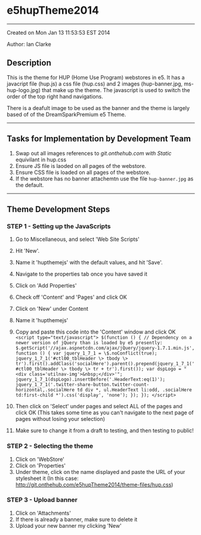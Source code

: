 # e5hupTheme2014
-----
Created on Mon Jan 13 11:53:53 EST 2014

Author: Ian Clarke
 
## Description
This is the theme for HUP (Home Use Program) webstores in e5. It has a javacript file (hup.js) a css file (hup.css) and 2 images (hup-banner.jpg, ms-hup-logo.jpg) that make up the theme. The javascript is used to switch the order of the top right hand navigations.

There is a deafult image to be used as the banner and the theme is largely based of of the DreamSparkPremium e5 Theme.


-----

## Tasks for Implementation by Development Team

1. Swap out all images references to *git.onthehub.com with* *Static* equivilant in hup.css
2. Ensure JS file is laoded on all pages of the webstore.
3. Ensure CSS file is loaded on all pages of the webstore.
4. If the webstore has no banner attachemtn use the file `hup-banner.jpg` as the default.

----- 

## Theme Development Steps

### STEP 1 - Setting up the JavaScripts
1. Go to Miscellaneous, and select 'Web Site Scripts'
2. Hit 'New'.
3. Name it 'hupthemejs' with the default values, and hit 'Save'.
4. Navigate to the properties tab once you have saved it 
5. Click on 'Add Properties' 
6. Check off 'Content' and 'Pages' and click OK
7. Click on 'New' under Content
8. Name it 'hupthemejs' 
9. Copy and paste this code into the 'Content' window and
click OK
`<script type="text/javascript"> $(function () { // Dependency on a newer version
of jQuery than is loaded by e5 presently:
$.getScript('//ajax.aspnetcdn.com/ajax/jQuery/jquery-1.7.1.min.js', function ()
{ var jquery_1_7_1 = \$.noConflict(true); jquery_1_7_1('#ctl00_tblHeader \>
tbody \>
tr').first().addClass('socialHere').parent().prepend(jquery_1_7_1('#ctl00_tblHeader
\> tbody \> tr + tr').first()); var dspLogo = "<div
class='utilnav-img'>&nbsp;</div>'";
jquery_1_7_1(dspLogo).insertBefore('.HeaderText:eq(1)');
jquery_1_7_1('.twitter-share-button.twitter-count-horizontal,.socialHere td div
*, ul.HeaderText li:odd, .socialHere td:first-child *').css('display', 'none');
}); }); </script>`


10. Then click on 'Select' under pages and select ALL of the pages and click OK
    (This takes some time as you can't navigate to the next page of pages
    without losing your selection)
11. Make sure to change it from a draft to
    testing, and then testing to public!

### STEP 2 - Selecting the theme 
1. Click on 'WebStore'
2. Click on 'Properties'
3. Under theme, click on the name displayed
and paste the URL of your stylesheet it  	(In this case:
http://git.onthehub.com/e5hupTheme2014/theme-files/hup.css)



### STEP 3 - Upload banner ###
1. Click on 'Attachments'
2. If there is already a banner, make sure to delete it
3. Upload your new banner my clicking 'New'